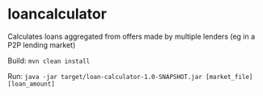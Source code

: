 # loancalculator

Calculates loans aggregated from offers made by multiple lenders (eg in a P2P lending market)

Build:
  `mvn clean install`

Run:
  `java -jar target/loan-calculator-1.0-SNAPSHOT.jar [market_file] [loan_amount]`

